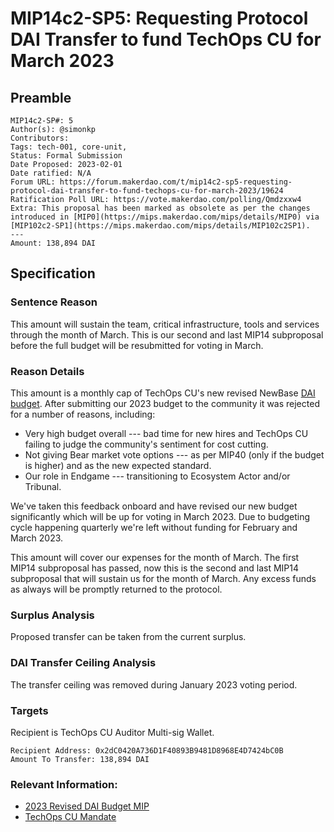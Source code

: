 # MIP14c2-SP5: Requesting Protocol DAI Transfer to fund TechOps CU for March 2023

## Preamble

```
MIP14c2-SP#: 5
Author(s): @simonkp
Contributors:
Tags: tech-001, core-unit,
Status: Formal Submission
Date Proposed: 2023-02-01
Date ratified: N/A
Forum URL: https://forum.makerdao.com/t/mip14c2-sp5-requesting-protocol-dai-transfer-to-fund-techops-cu-for-march-2023/19624
Ratification Poll URL: https://vote.makerdao.com/polling/Qmdzxxw4
Extra: This proposal has been marked as obsolete as per the changes introduced in [MIP0](https://mips.makerdao.com/mips/details/MIP0) via [MIP102c2-SP1](https://mips.makerdao.com/mips/details/MIP102c2SP1).
---
Amount: 138,894 DAI
```

## Specification 

### Sentence Reason

This amount will sustain the team, critical infrastructure, tools and services through the month of March. This is our second and last MIP14 subproposal before the full budget will be resubmitted for voting in March.
    
### Reason Details

This amount is a monthly cap of TechOps CU's new revised NewBase [DAI budget](https://forum.makerdao.com/t/mip40c3-spxx-techops-core-unit-dai-budget/19017). After submitting our 2023 budget to the community it was rejected for a number of reasons, including:

- Very high budget overall --- bad time for new hires and TechOps CU failing to judge the community's sentiment for cost cutting.
- Not giving Bear market vote options --- as per MIP40 (only if the budget is higher) and as the new expected standard.
- Our role in Endgame --- transitioning to Ecosystem Actor and/or Tribunal.

We've taken this feedback onboard and have revised our new budget significantly which will be up for voting in March 2023. Due to budgeting cycle happening quarterly we're left without funding for February and March 2023.

This amount will cover our expenses for the month of March. The first MIP14 subproposal has passed, now this is the second and last MIP14 subproposal that will sustain us for the month of March. Any excess funds as always will be promptly returned to the protocol.

### Surplus Analysis

Proposed transfer can be taken from the current surplus.

### DAI Transfer Ceiling Analysis

The transfer ceiling was removed during January 2023 voting period.

### Targets

Recipient is TechOps CU Auditor Multi-sig Wallet.

```
Recipient Address: 0x2dC0420A736D1F40893B9481D8968E4D7424bC0B
Amount To Transfer: 138,894 DAI
```

### Relevant Information:

- [2023 Revised DAI Budget MIP](https://forum.makerdao.com/t/mip40c3-spxx-techops-core-unit-dai-budget/19017)
- [TechOps CU Mandate](https://forum.makerdao.com/t/mip39c2-sp29-adding-techops-core-unit-tech-001/12070)


